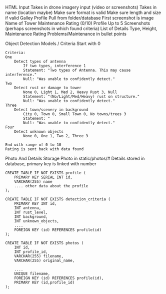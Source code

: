 HTML
    Input
        Takes in drone imagery input (video or screenshots)
        Takes in name (location maybe)
        Make sure format is valid
        Make sure length and size if valid
    Galley Profile
        Pull from folder/database
        First screenshot is image
        Name of Tower
        Maintenance Rating (0/10)
    Profile
        Up to 5 Screenshots (perhaps screenshots in which found criteria)
        List of Details
            Type, Height, Maintenance Rating
        Problems/Maintenance in bullet points
    
Object Detection Models / Criteria
    Start with 0

    Criteria:
    One
        Detect types of antenna
            If two types, interference 1
            Statement: "Two types of Antenna. This may cause interference."
            Null: "Was unable to confidently detect."
    Two
        Detect rust or damage to tower
            None 0, Light 1, Med 2, Heavy Rust 3, Null 
            Statement: "(No/Light/Med/Heavy) rust on structure."
            Null: "Was unable to confidently detect."
    Three
        Detect town/scenery in background
            City 0, Town 0, Small Town 0, No towns/trees 3
            Statement: "
            Null: "Was unable to confidently detect."
    Four
        Detect unknown objects
            None 0, One 1, Two 2, Three 3

    End with range of 0 to 10
    Rating is sent back with data found

Photo And Details Storage
    Photo in static/photos/#
    Details stored in database, primary key is linked with number


```
CREATE TABLE IF NOT EXISTS profile (
    PRIMARY KEY SERIAL INT id,
    VARCHAR(255) name
    .... other data about the profile
);

CREATE TABLE IF NOT EXISTS detection_criteria (
    PRIMARY KEY INT id,
    INT antenna,
    INT rust_level,
    INT background,
    INT unknown_objects,
    ....
    FOREIGN KEY (id) REFERENCES profile(id)
);

CREATE TABLE IF NOT EXISTS photos (
    INT id,
    INT profile_id,
    VARCHAR(255) filename,
    VARCHAR(255) original_name,
    
    ....
    UNIQUE filename,
    FOREIGN KEY (id) REFERENCES profile(id),
    PRIMARY KEY (id,profile_id)
);
